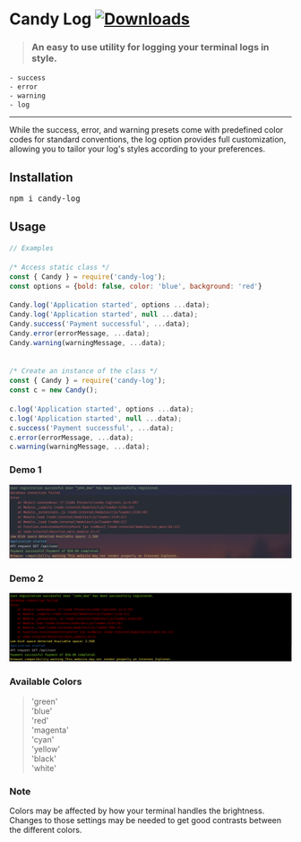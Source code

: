 # Candy Log [![Downloads](https://badgen.net/npm/dt/candy-log)](https://www.npmjs.com/package/candy-log)
> ### An easy to use utility for logging your terminal logs in style.
    - success
    - error 
    - warning
    - log
---
While the success, error, and warning presets come with predefined color codes for standard conventions, the log option provides full customization, allowing you to tailor your log's styles according to your preferences.

## Installation
<pre>npm i candy-log</pre>

## Usage
```javascript
// Examples

/* Access static class */
const { Candy } = require('candy-log');  
const options = {bold: false, color: 'blue', background: 'red'}

Candy.log('Application started', options ...data);
Candy.log('Application started', null ...data);
Candy.success('Payment successful', ...data);
Candy.error(errorMessage, ...data);
Candy.warning(warningMessage, ...data);


/* Create an instance of the class */
const { Candy } = require('candy-log');
const c = new Candy();

c.log('Application started', options ...data);
c.log('Application started', null ...data);
c.success('Payment successful', ...data);
c.error(errorMessage, ...data);
c.warning(warningMessage, ...data);
```
### Demo 1
![Demo Image 1](https://github.com/sindre-gangeskar/candy-log/blob/master/example1.png?raw=true)

### Demo 2
![Demo Image 2](https://github.com/sindre-gangeskar/candy-log/blob/master/example2.png?raw=true)

### Available Colors

> 'green'  
> 'blue'  
> 'red'  
> 'magenta'  
> 'cyan'  
> 'yellow'  
> 'black'  
> 'white'  


### Note
Colors may be affected by how your terminal handles the brightness.
Changes to those settings may be needed to get good contrasts between the different colors. 
